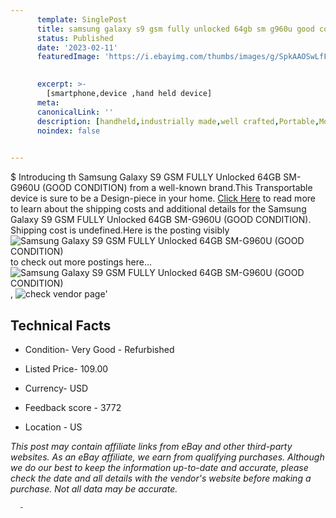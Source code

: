```yaml
---
      template: SinglePost
      title: samsung galaxy s9 gsm fully unlocked 64gb sm g960u good condition 
      status: Published
      date: '2023-02-11'
      featuredImage: 'https://i.ebayimg.com/thumbs/images/g/SpkAAOSwLfFioNvn/s-l225.jpg'
       

      excerpt: >-
        [smartphone,device ,hand held device]
      meta:
      canonicalLink: ''
      description: [handheld,industrially made,well crafted,Portable,Mobile,Compact,Convenient,Lightweight,Maneuverable,Man-portable,Miniature,Carriable,Hand-held,Light,Holdable,Transportable,Mobile device,Pocket-sized,On-the-go,Wireless,Cordless,Compact size,Convenient size, smartphone,device ,hand held device]
      noindex: false
      

---
```

$
      Introducing th Samsung Galaxy S9 GSM FULLY Unlocked 64GB SM-G960U (GOOD CONDITION) from a well-known brand.This Transportable device  is sure to be a Design-piece in your home. [Click Here](https://www.ebay.com/itm/403706217478?hash=item5dfec40406%3Ag%3ASpkAAOSwLfFioNvn&mkevt=1&mkcid=1&mkrid=711-53200-19255-0&campid=%253CePNCampaignId%253E&customid=%253CreferenceId%253E&toolid=10049) to read more to learn about the shipping costs and additional details for the Samsung Galaxy S9 GSM FULLY Unlocked 64GB SM-G960U (GOOD CONDITION). Shipping cost is undefined.Here is the posting visibly ![Samsung Galaxy S9 GSM FULLY Unlocked 64GB SM-G960U (GOOD CONDITION)](https://i.ebayimg.com/thumbs/images/g/SpkAAOSwLfFioNvn/s-l225.jpg) to check out more postings here... ![Samsung Galaxy S9 GSM FULLY Unlocked 64GB SM-G960U (GOOD CONDITION)](https://i.ebayimg.com/images/g/SpkAAOSwLfFioNvn/s-l1600.jpg), ![check vendor page](https://origin-galleryplus.ebayimg.com/ws/web/403706217478_2_0_1/225x225.jpg,https://origin-galleryplus.ebayimg.com/ws/web/403706217478_3_0_1/225x225.jpg,https://origin-galleryplus.ebayimg.com/ws/web/403706217478_4_0_1/225x225.jpg,https://origin-galleryplus.ebayimg.com/ws/web/403706217478_5_0_1/225x225.jpg,https://origin-galleryplus.ebayimg.com/ws/web/403706217478_6_0_1/225x225.jpg,https://origin-galleryplus.ebayimg.com/ws/web/403706217478_7_0_1/225x225.jpg)'

      

 ## Technical Facts 



     
      

 - Condition- Very Good - Refurbished 


      

 - Listed Price- 109.00 


      

 - Currency- USD 


      

 - Feedback score - 3772 


      

 - Location - US 


      
      

 *_This post may contain affiliate links from eBay and other third-party websites. As an eBay affiliate, we earn from qualifying purchases. Although we do our best to keep the information up-to-date and accurate, please check the date and all details with the vendor's website before making a purchase. Not all data may be accurate._*




      -
